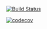 [![Build Status](https://travis-ci.org/ryanliu3/cs107test.svg?branch=main)](https://travis-ci.org/ryanliu3/cs107test)

[![codecov](https://codecov.io/gh/ryanliu3/cs107test/branch/main/graph/badge.svg?token=EBZRTXSN2L)](https://codecov.io/gh/ryanliu3/cs107test)